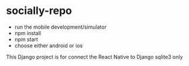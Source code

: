 # socially-repo

- run the mobile development/simulator
- npm install 
- npm start
- choose either android or ios

This Django project is for connect the React Native to Django sqlite3 only

